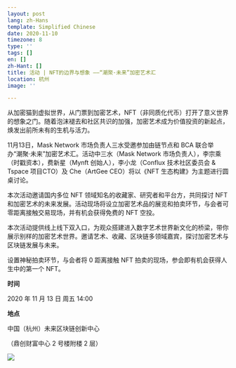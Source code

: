 ```yaml
---
layout: post
lang: zh-Hans
template: Simplified Chinese
date: 2020-11-10
timezone: 8
type: ''
tags: []
en: []
zh-Hant: []
title: 活动 | NFT的边界与想象 ——“潮聚·未来”加密艺术汇
location: 杭州
image: ''

---
```

从加密猫到虚拟世界，从门票到加密艺术，NFT（非同质化代币）打开了意义世界的想象之门。随着泡沫褪去和社区共识的加强，加密艺术成为价值投资的新起点，焕发出前所未有的生机与活力。

11月13日，Mask Network 市场负责人三水受邀参加由链节点和 BCA 联合举办“潮聚·未来”加密艺术汇。活动中三水（Mask Network 市场负责人），李宗乘（时戳资本），费新星（Mynft 创始人），李小龙（Conflux 技术社区委员会 & Tspace 项目CTO）及 Che（ArtGee CEO）将以《NFT 生态构建》为主题进行圆桌讨论。

本次活动邀请国内多位 NFT 领域知名的收藏家、研究者和平台方，共同探讨 NFT 和加密艺术的未来发展。活动现场将设立加密艺术品的展览和拍卖环节，与会者可零距离接触交易现场，并有机会获得免费的 NFT 空投。

本次活动提供线上线下双入口，为观众搭建进入数字艺术世界新文化的桥梁，带你展示别样的加密艺术世界。邀请艺术、收藏、区块链多领域嘉宾，探讨加密艺术与区块链发展与未来。

设置神秘拍卖环节，与会者将 0 距离接触 NFT 拍卖的现场，参会即有机会获得人生中的第一个 NFT。

**时间**

2020 年 11 月 13 日 周五 14:00

**地点**

中国（杭州）未来区块链创新中心

（鼎创财富中心 2 号楼附楼 2 层）

![](https://mmbiz.qpic.cn/mmbiz_png/QpV1OYwdMHDbzI0rbqTibRgz59ROiaBRupaOH0zaic6WmAxpcia0kdv37a1WEoc25gsgfxSn9tngOjEmPvJ8nuIL9Q/640?wx_fmt=png&tp=webp&wxfrom=5&wx_lazy=1&wx_co=1)
